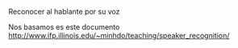 Reconocer al hablante por su voz

Nos basamos es este documento http://www.ifp.illinois.edu/~minhdo/teaching/speaker_recognition/


